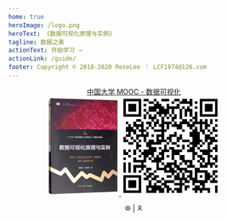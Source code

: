 ```yaml
---
home: true
heroImage: /logo.png
heroText: 《数据可视化原理与实例》
tagline: 数据之美
actionText: 开始学习 →
actionLink: /guide/
footer: Copyright © 2018-2020 RoseLee ｜ LCF1974@126.com
---
```




<p style="text-align:center">
  <a href="https://www.icourse163.org/course/CUC-1206407806" target="_blank">
    中国大学 MOOC - 数据可视化
  </a>
  <br/>
  <a href="http://product.dangdang.com/1290251610.html" target="_blank">
    <img src="/book.jpg" height="200">
  </a>
  <img src="/img/qrcode-cuc.png" height="200">
</p>

<p style="text-align:center">
  <span id="busuanzi_container_site_pv">
  <img src="data:image/svg+xml;base64,PHN2ZyB4bWxucz0iaHR0cDovL3d3dy53My5vcmcvMjAwMC9zdmciIHZpZXdCb3g9IjAgMCAyNCAy%0D%0ANCI+PGc+CiAgICAgICAgPHBhdGggZmlsbD0ibm9uZSIgZD0iTTAgMGgyNHYyNEgweiIvPgogICAg%0D%0AICAgIDxwYXRoIGQ9Ik0xMiAzYzUuMzkyIDAgOS44NzggMy44OCAxMC44MTkgOS0uOTQgNS4xMi01%0D%0ALjQyNyA5LTEwLjgxOSA5LTUuMzkyIDAtOS44NzgtMy44OC0xMC44MTktOUMyLjEyMSA2Ljg4IDYu%0D%0ANjA4IDMgMTIgM3ptMCAxNmE5LjAwNSA5LjAwNSAwIDAgMCA4Ljc3Ny03IDkuMDA1IDkuMDA1IDAg%0D%0AMCAwLTE3LjU1NCAwQTkuMDA1IDkuMDA1IDAgMCAwIDEyIDE5em0wLTIuNWE0LjUgNC41IDAgMSAx%0D%0AIDAtOSA0LjUgNC41IDAgMCAxIDAgOXptMC0yYTIuNSAyLjUgMCAxIDAgMC01IDIuNSAyLjUgMCAw%0D%0AIDAgMCA1eiIvPgogICAgPC9nPgo8L3N2Zz4=" width="12px" alt="访问量" title="访问量">
    <span id="busuanzi_value_site_pv"></span>
  </span>
   | 
  <span id="busuanzi_container_site_uv">
    <img src="data:image/svg+xml;base64,PHN2ZyB4bWxucz0iaHR0cDovL3d3dy53My5vcmcvMjAwMC9zdmciIHZpZXdCb3g9IjAgMCAyNCAy%0D%0ANCI+PGc+CiAgICAgICAgPHBhdGggZmlsbD0ibm9uZSIgZD0iTTAgMGgyNHYyNEgweiIvPgogICAg%0D%0AICAgIDxwYXRoIGQ9Ik00IDIyYTggOCAwIDEgMSAxNiAwaC0yYTYgNiAwIDEgMC0xMiAwSDR6bTgt%0D%0AOWMtMy4zMTUgMC02LTIuNjg1LTYtNnMyLjY4NS02IDYtNiA2IDIuNjg1IDYgNi0yLjY4NSA2LTYg%0D%0ANnptMC0yYzIuMjEgMCA0LTEuNzkgNC00cy0xLjc5LTQtNC00LTQgMS43OS00IDQgMS43OSA0IDQg%0D%0ANHoiLz4KICAgIDwvZz4KPC9zdmc+" width="12px" alt="访客数" title="访客数">
    <span id="busuanzi_value_site_uv"></span>
  </span>
</p>

<script>
export default {
  mounted () {
    const s = document.createElement('script')
    s.type = 'text/javascript'
    s.src = '//busuanzi.ibruce.info/busuanzi/2.3/busuanzi.pure.mini.js'
    document.body.appendChild(s)
  }
}
</script>